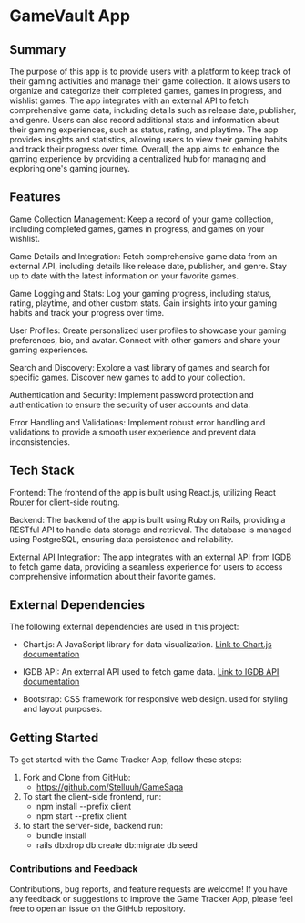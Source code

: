 # GameVault App


## Summary
The purpose of this app is to provide users with a platform to keep track of their gaming activities and manage their game collection. It allows users to organize and categorize their completed games, games in progress, and wishlist games. The app integrates with an external API to fetch comprehensive game data, including details such as release date, publisher, and genre. Users can also record additional stats and information about their gaming experiences, such as status, rating, and playtime. The app provides insights and statistics, allowing users to view their gaming habits and track their progress over time. Overall, the app aims to enhance the gaming experience by providing a centralized hub for managing and exploring one's gaming journey.

## Features
Game Collection Management: Keep a record of your game collection, including completed games, games in progress, and games on your wishlist.

Game Details and Integration: Fetch comprehensive game data from an external API, including details like release date, publisher, and genre. Stay up to date with the latest information on your favorite games.

Game Logging and Stats: Log your gaming progress, including status, rating, playtime, and other custom stats. Gain insights into your gaming habits and track your progress over time.

User Profiles: Create personalized user profiles to showcase your gaming preferences, bio, and avatar. Connect with other gamers and share your gaming experiences.

Search and Discovery: Explore a vast library of games and search for specific games. Discover new games to add to your collection.

Authentication and Security: Implement password protection and authentication to ensure the security of user accounts and data.

Error Handling and Validations: Implement robust error handling and validations to provide a smooth user experience and prevent data inconsistencies.

## Tech Stack
Frontend: The frontend of the app is built using React.js, utilizing React Router for client-side routing. 


Backend: The backend of the app is built using Ruby on Rails, providing a RESTful API to handle data storage and retrieval. The database is managed using PostgreSQL, ensuring data persistence and reliability.


External API Integration: The app integrates with an external API from IGDB to fetch game data, providing a seamless experience for users to access comprehensive information about their favorite games.



## External Dependencies

The following external dependencies are used in this project:

- Chart.js: A JavaScript library for data visualization. [Link to Chart.js documentation](https://www.chartjs.org/)

- IGDB API: An external API used to fetch game data. [Link to IGDB API documentation](https://www.igdb.com/api)
  
- Bootstrap: CSS framework for responsive web design. used for styling and layout purposes.

## Getting Started
To get started with the Game Tracker App, follow these steps:

1. Fork and Clone from GitHub: 
   - https://github.com/Stelluuh/GameSaga
2. To start the client-side frontend, run:
    - npm install --prefix client
    - npm start --prefix client
3. to start the server-side, backend run:
    - bundle install
    - rails db:drop db:create db:migrate db:seed


### Contributions and Feedback
Contributions, bug reports, and feature requests are welcome! If you have any feedback or suggestions to improve the Game Tracker App, please feel free to open an issue on the GitHub repository.